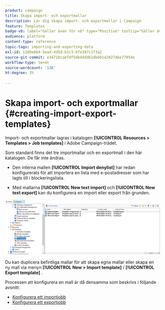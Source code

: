 ```yaml
---
product: campaign
title: Skapa import- och exportmallar
description: Lär dig skapa import- och exportmallar i Campaign
feature: Templates
badge-v8: label="Gäller även för v8" type="Positive" tooltip="Gäller även Campaign v8"
audience: platform
content-type: reference
topic-tags: importing-and-exporting-data
exl-id: 1180e664-5ead-4d5d-b1c3-6fe397c1f3a2
source-git-commit: e34718caefdf5db4ddd61db601420274be77054e
workflow-type: tm+mt
source-wordcount: '136'
ht-degree: 3%

---
```


# Skapa import- och exportmallar {#creating-import-export-templates}



Import- och exportmallar lagras i katalogen **[!UICONTROL Resources > Templates > Job templates]** i Adobe Campaign-trädet.

Som standard finns det tre importmallar och en exportmall i den här katalogen. De får inte ändras.

* Den interna mallen **[!UICONTROL Import denylist]** har redan konfigurerats för att importera en lista med e-postadresser som har lagts till i blockeringslista.

* Med mallarna **[!UICONTROL New text import]** och **[!UICONTROL New text export]** kan du konfigurera en import eller export från grunden.

![](assets/s_ncs_user_export_wizard_template_create.png)

Du kan duplicera befintliga mallar för att skapa egna mallar eller skapa en ny mall via menyn **[!UICONTROL New > Import template]** / **[!UICONTROL Export template]** .

Processen att konfigurera en mall är då densamma som beskrivs i följande avsnitt:

* [Konfigurera ett importjobb](../../platform/using/executing-import-jobs.md)
* [Konfigurera ett exportjobb](../../platform/using/executing-export-jobs.md)
